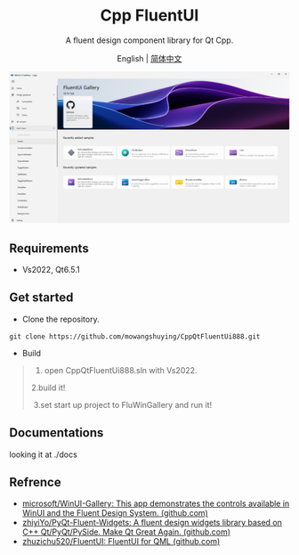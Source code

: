 <h1 align="center">
  Cpp FluentUI 
</h1>

<p align="center">
  A fluent design component library for Qt Cpp.
</p>

<p align="center">
English | <a href="README_zh_CN.md">简体中文</a>
</p>

<div align=center>
  <img src="docs/gallery.png">
</div>


## Requirements

+ Vs2022, Qt6.5.1

## Get started

+ Clone the repository.

```SHELL
git clone https://github.com/mowangshuying/CppQtFluentUi888.git
```

+ Build

>1. open CppQtFluentUi888.sln with Vs2022.
>
>   2.build it!
>
>​	3.set start up project to FluWinGallery and run it!

##  Documentations

looking it at ./docs

## Refrence

+ [microsoft/WinUI-Gallery: This app demonstrates the controls available in WinUI and the Fluent Design System. (github.com)](https://github.com/microsoft/WinUI-Gallery)
+ [zhiyiYo/PyQt-Fluent-Widgets: A fluent design widgets library based on C++ Qt/PyQt/PySide. Make Qt Great Again. (github.com)](https://github.com/zhiyiYo/PyQt-Fluent-Widgets)
+ [zhuzichu520/FluentUI: FluentUI for QML (github.com)](https://github.com/zhuzichu520/FluentUI)

